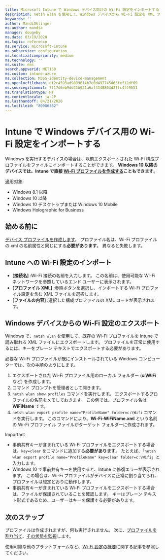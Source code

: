 ```yaml
---
title: Microsoft Intune で Windows デバイス向けの Wi-Fi 設定をインポートする - Azure | Microsoft Docs
description: netsh wlan を使用して、Windows デバイスから Wi-Fi 設定を XML ファイル形式でエクスポートします。 次に、Intune でこのファイルをインポートして、Windows 8.1、Windows 10、Windows Holographic for Business を実行するデバイス用の Wi-Fi プロファイルを作成します。
keywords: ''
author: MandiOhlinger
ms.author: mandia
manager: dougeby
ms.date: 03/19/2020
ms.topic: reference
ms.service: microsoft-intune
ms.subservice: configuration
ms.localizationpriority: medium
ms.technology: ''
ms.suite: ems
search.appverid: MET150
ms.custom: intune-azure
ms.collection: M365-identity-device-management
ms.openlocfilehash: ef2c4593ad9809614b7e0d497745065fef12df69
ms.sourcegitcommit: 7f17d6eb9dd41b031a6af4148863d2ffc4f49551
ms.translationtype: HT
ms.contentlocale: ja-JP
ms.lasthandoff: 04/21/2020
ms.locfileid: "80086382"
---
```

# <a name="import-wi-fi-settings-for-windows-devices-in-intune"></a>Intune で Windows デバイス用の Wi-Fi 設定をインポートする

Windows を実行するデバイスの場合は、以前エクスポートされた Wi-Fi 構成プロファイルをファイルにインポートすることができます。 **Windows 10 以降のデバイスでは、Intune で直接 [Wi-Fi プロファイルを作成する](wi-fi-settings-windows.md)こともできます**。

適用対象:  
- Windows 8.1 以降
- Windows 10 以降
- Windows 10 デスクトップまたは Windows 10 Mobile
- Windows Holographic for Business

## <a name="before-you-begin"></a>始める前に

[デバイス プロファイルを作成します](wi-fi-settings-configure.md)。 プロファイル名は、Wi-Fi プロファイルの xml の名前属性と同じにする**必要があります**。 異なると失敗します。

## <a name="import-the-wi-fi-settings-into-intune"></a>Intune への Wi-Fi 設定のインポート

- **[接続名]** :Wi-Fi 接続の名前を入力します。 この名前は、使用可能な Wi-Fi ネットワークを参照しているエンド ユーザーに表示されます。
- **[プロファイル XML]** :参照ボタンを選択し、インポートする Wi-Fi プロファイル設定を含む XML ファイルを選択します。
- **[ファイルの内容]** :選択した構成プロファイルの XML コードが表示されます。

## <a name="export-wi-fi-settings-from-a-windows-device"></a>Windows デバイスからの Wi-Fi 設定のエクスポート

Windows で、`netsh wlan` を使用して、既存の Wi-Fi プロファイルを Intune で読み取れる XML ファイルにエクスポートします。 プロファイルを正常に使用するには、キーをプレーン テキストでエクスポートする必要があります。

必要な Wi-Fi プロファイルが既にインストールされている Windows コンピューターでは、次の手順のようにします。

1. エクスポートされた Wi-Fi プロファイル用のローカル フォルダー (**c:\WiFi** など) を作成します。
2. コマンド プロンプトを管理者として開きます。
3. `netsh wlan show profiles` コマンドを実行します。 エクスポートするプロファイルの名前をメモしておきます。 この例では、プロファイル名は **WiFiName** です。
4. `netsh wlan export profile name="ProfileName" folder=c:\Wifi` コマンドを実行します。 このコマンドにより、**Wi-Fi-WiFiName.xml** という名前の Wi-Fi プロファイル ファイルがターゲット フォルダーに作成されます。

> [!IMPORTANT]
> - 事前共有キーが含まれている Wi-Fi プロファイルをエクスポートする場合は、`key=clear` をコマンドに追加する**必要があります**。 たとえば、「`netsh wlan export profile name="ProfileName" key=clear folder=c:\Wifi`」と入力します。
> - Windows 10 で事前共有キーを使用すると、Intune に修復エラーが表示されます。 この場合は、Wi-Fi プロファイルがデバイスに正常に割り当てられ、プロファイルは想定どおりに動作します。
> - 事前共有キーが含まれている Wi-Fi プロファイルをエクスポートする場合は、ファイルが保護されていることを確認します。 キーはプレーン テキスト形式であるため、ユーザーはキーを保護する必要があります。

## <a name="next-steps"></a>次のステップ

プロファイルは作成されますが、何も実行されません。 次に、[プロファイルを割り当て](device-profile-assign.md)、[その状態を監視](device-profile-monitor.md)します。

使用可能な他のプラットフォームなど、[Wi-Fi 設定の概要](wi-fi-settings-configure.md)に関する記事を参照してください。
